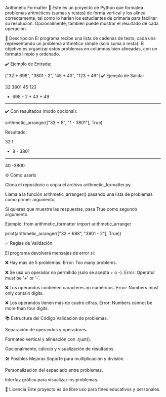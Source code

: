 Arithmetic Formatter 🧮
Este es un proyecto de Python que formatea problemas aritméticos (sumas y restas) de forma vertical y los alinea correctamente, tal como lo harían los estudiantes de primaria para facilitar su resolución.
Opcionalmente, también puede mostrar el resultado de cada operación.

📂 Descripción
El programa recibe una lista de cadenas de texto, cada una representando un problema aritmético simple (solo suma o resta).
El objetivo es organizar estos problemas en columnas bien alineadas, con un formato limpio y ordenado.

✔️ Ejemplo de Entrada:

["32 + 698", "3801 - 2", "45 + 43", "123 + 49"]
✔️ Ejemplo de Salida:

   32      3801      45      123
+ 698    -    2    + 43    +  49
-----    ------    ----    -----

✔️ Con resultados (modo opcional):

arithmetic_arranger(["32 + 8", "1 - 3801"], True)


Resultado:

  32         1
+  8    - 3801
----    ------
  40     -3800


⚙️ Cómo usarlo

Clona el repositorio o copia el archivo arithmetic_formatter.py.

Llama a la función arithmetic_arranger() pasando una lista de problemas como primer argumento.

Si quieres que muestre las respuestas, pasa True como segundo argumento.

Ejemplo:
from arithmetic_formatter import arithmetic_arranger

print(arithmetic_arranger(["32 + 698", "3801 - 2"], True))


✅ Reglas de Validación

El programa devolverá mensajes de error si:

❌ Hay más de 5 problemas.
Error: Too many problems.

❌ Se usa un operador no permitido (solo se acepta + o -).
Error: Operator must be '+' or '-'.

❌ Los operandos contienen caracteres no numéricos.
Error: Numbers must only contain digits.

❌ Los operandos tienen más de cuatro cifras.
Error: Numbers cannot be more than four digits.

📚 Estructura del Código
Validación de problemas.

Separación de operandos y operadores.

Formateo vertical y alineación con .rjust().

Opcionalmente, cálculo y visualización de resultados.

🛠️ Posibles Mejoras
Soporte para multiplicación y división.

Personalización del espaciado entre problemas.

Interfaz gráfica para visualizar los problemas.

📃 Licencia
Este proyecto es de libre uso para fines educativos y personales.

